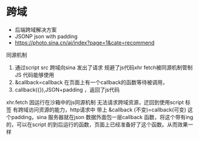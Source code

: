 # 跨域
 - 后端跨域解决方案
 - JSONP json with padding
 - https://photo.sina.cn/aj/index?page=1&cate=recommend

 同源机制

 1. 通过script src 跨域向sina 发出了请求 规避了js代码xhr fetch被同源机制管制 JS 代码能够使用
 2. &callback=callback
    在页面上有一个callback的函数等待被调用，
 3. callback({}),JSON+padding ，返回了js代码

  xhr.fetch 因运行在沙箱中的js同源机制 无法请求跨域资源，迂回到使用script 标签 有跨域访问资源的能力，http请求中 带上 &callback (不变)=callback(可变) 这个padding，sina 服务器就在json 数据外面包一层callback 函数，将这个带有ing 的，可以在script 的到后运行的函数，页面上已经准备好了这个函数。从而效果一样

  
<!DOCTYPE html>
<html lang="en">
<head>
  <meta charset="UTF-8">
  <meta http-equiv="X-UA-Compatible" content="IE=edge">
  <meta name="viewport" content="width=device-width, initial-scale=1.0">
  <title>Document</title>
</head>
<body>
  <script>
    let jsonp = (url, data = {}, callback='callback') => {
      // 准备好带有padding的请求url 
      // 1. url + data script 需要的src 
      let datasrc = url.indexOf('?') === -1?'?':'&'
      // console.log(dataStr)
      for(let key in data) {
        datasrc += `${key}=${data[key]}&`;
      }
      datasrc+= 'callback='+callback
      
      //构造script 
      let  oscript=document.createElement('script');
        oscript.src=url+datasrc;
        document.body.appendChild(oscript)
        return new Promise((resolve,reject)=>{
            window[callback]=(data)=>{
                try{
                    resolve(data)
                }
                catch(e){
                    reject(e)
                }
                finally{
                    oscript.parentNode.removeChild(oscript)
                }
            }
        }
    )
      // return new Promsie()
      // console.log(dataStr);
      // 1.js可以创建标签document.createElment 
      // 函数作用域 外界可以访问到呢？ window
    }
    // 请使用json原理， 封装json函数，不用在
    // 为了远程资源， 1 加一个函数 2 script标签 
    jsonp('https://photo.sina.cn/aj/index?a=1', {
      page: 1,
      cate: 'recommend'
    })
    .then(response => {
      console.log(response);
    })
  </script>
</body>
</html>